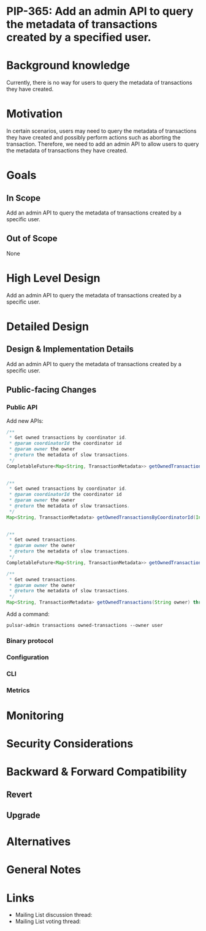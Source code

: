 # PIP-365: Add an admin API to query the metadata of transactions created by a specified user.

# Background knowledge
Currently, there is no way for users to query the metadata of transactions they have created.

# Motivation
In certain scenarios, users may need to query the metadata of transactions they have created and possibly perform
actions such as aborting the transaction. Therefore, we need to add an admin API to allow users to query the metadata 
of transactions they have created.

# Goals

## In Scope
Add an admin API to query the metadata of transactions created by a specific user.

## Out of Scope
None

# High Level Design
Add an admin API to query the metadata of transactions created by a specific user.

# Detailed Design

## Design & Implementation Details
Add an admin API to query the metadata of transactions created by a specific user.

## Public-facing Changes

### Public API
Add new APIs:
```java
/**
 * Get owned transactions by coordinator id.
 * @param coordinatorId the coordinator id
 * @param owner the owner
 * @return the metadata of slow transactions.
 */
CompletableFuture<Map<String, TransactionMetadata>> getOwnedTransactionsByCoordinatorIdAsync(Integer coordinatorId,
                                                                                                 String owner);

/**
 * Get owned transactions by coordinator id.
 * @param coordinatorId the coordinator id
 * @param owner the owner
 * @return the metadata of slow transactions.
 */
Map<String, TransactionMetadata> getOwnedTransactionsByCoordinatorId(Integer coordinatorId,
                                                                         String owner) throws PulsarAdminException;

/**
 * Get owned transactions.
 * @param owner the owner
 * @return the metadata of slow transactions.
 */
CompletableFuture<Map<String, TransactionMetadata>> getOwnedTransactionsAsync(String owner);

/**
 * Get owned transactions.
 * @param owner the owner
 * @return the metadata of slow transactions.
 */
Map<String, TransactionMetadata> getOwnedTransactions(String owner) throws PulsarAdminException;
```

Add a command:
```shell
pulsar-admin transactions owned-transactions --owner user
```

### Binary protocol

### Configuration

### CLI

### Metrics

# Monitoring

# Security Considerations

# Backward & Forward Compatibility

## Revert

## Upgrade

# Alternatives

# General Notes

# Links
* Mailing List discussion thread:
* Mailing List voting thread:
